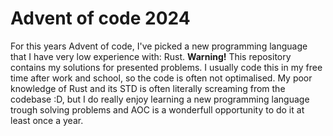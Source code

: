 # Advent of code 2024
For this years Advent of code, I've picked a new programming language that I have very low experience with: Rust. 
**Warning!**
This repository contains my solutions for presented problems. I usually code this in my free time after work and school, so the code is often not optimalised. My poor knowledge of Rust and its STD is often literally screaming from the codebase :D, but I do really enjoy learning a new programming language trough solving problems and AOC is a wonderfull opportunity to do it at least once a year.
